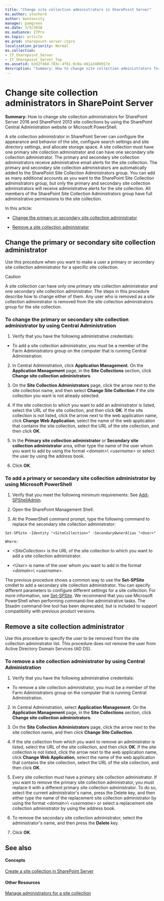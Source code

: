 ```yaml
---
title: "Change site collection administrators in SharePoint Server"
ms.author: stevhord
author: bentoncity
manager: pamgreen
ms.date: 3/9/2018
ms.audience: ITPro
ms.topic: article
ms.prod: sharepoint-server-itpro
localization_priority: Normal
ms.collection:
- IT_Sharepoint_Server
- IT_Sharepoint_Server_Top
ms.assetid: b3d2f46d-783c-4f81-9c0a-d41a3486917e
description: "Summary: How to change site collection administrators for SharePoint Server 2016 and SharePoint 2013 site collections by using the SharePoint Central Administration website or Microsoft PowerShell."
---
```


# Change site collection administrators in SharePoint Server

 **Summary:** How to change site collection administrators for SharePoint Server 2016 and SharePoint 2013 site collections by using the SharePoint Central Administration website or Microsoft PowerShell. 
  
A site collection administrator in SharePoint Server can configure the appearance and behavior of the site, configure search settings and site directory settings, and allocate storage space. A site collection must have one primary site collection administrator and can have one secondary site collection administrator. The primary and secondary site collection administrators receive administrative email alerts for the site collection. The primary and secondary site collection administrators are automatically added to the SharePoint Site Collection Administrators group. You can add as many additional accounts as you want to the SharePoint Site Collection administrators group, but only the primary and secondary site collection administrators will receive administrative alerts for the site collection. All members of the SharePoint Site Collection Administrators group have full administrative permissions to the site collection. 
  
In this article:
  
- [Change the primary or secondary site collection administrator](#section1)
    
- [Remove a site collection administrator](#section2)
    
## Change the primary or secondary site collection administrator
<a name="section1"> </a>

Use this procedure when you want to make a user a primary or secondary site collection administrator for a specific site collection.
  
> [!CAUTION]
> A site collection can have only one primary site collection administrator and one secondary site collection administrator. The steps in this procedure describe how to change either of them. Any user who is removed as a site collection administrator is removed from the site collection administrators group for the site collection. 
  
### To change the primary or secondary site collection administrator by using Central Administration

1. Verify that you have the following administrative credentials:
    
  - To add a site collection administrator, you must be a member of the Farm Administrators group on the computer that is running Central Administration.
    
2. In Central Administration, click **Application Management**. On the **Application Management** page, in the **Site Collections** section, click **Change site collection administrators**.
    
3. On the **Site Collection Administrators** page, click the arrow next to the site collection name, and then select **Change Site Collection** if the site collection you want is not already selected. 
    
4. If the site collection to which you want to add an administrator is listed, select the URL of the site collection, and then click **OK**. If the site collection is not listed, click the arrow next to the web application name, click **Change Web Application**, select the name of the web application that contains the site collection, select the URL of the site collection, and then click **OK**.
    
5. In the **Primary site collection administrator** or **Secondary site collection administrator** area, either type the name of the user whom you want to add by using the format  _\<domain\>_\ _\<username\>_ or select the user by using the address book. 
    
6. Click **OK**.
    
### To add a primary or secondary site collection administrator by using Microsoft PowerShell

1. Verify that you meet the following minimum requirements: See [Add-SPShellAdmin](add-spshelladmin.md).
    
2. Open the SharePoint Management Shell.
    
3. At the PowerShell command prompt, type the following command to replace the secondary site collection administrator:
    
  ```
  Set-SPSite -Identity "<SiteCollection>" -SecondaryOwnerAlias "<User>"
  ```

    Where:
    
  -  _\<SiteCollection\>_ is the URL of the site collection to which you want to add a site collection administrator. 
    
  -  _\<User\>_ is name of the user whom you want to add in the format  _\<domain\>_\ _\<username\>_.
    
The previous procedure shows a common way to use the **Set-SPSite** cmdlet to add a secondary site collection administrator. You can specify different parameters to configure different settings for a site collection. For more information, see [Set-SPSite](http://technet.microsoft.com/library/f8c7f0ac-52bf-4b79-a356-9d6e485a55aa.aspx). We recommend that you use Microsoft PowerShell when performing command-line administrative tasks. The Stsadm command-line tool has been deprecated, but is included to support compatibility with previous product versions.
  
## Remove a site collection administrator
<a name="section2"> </a>

Use this procedure to specify the user to be removed from the site collection administrator list. This procedure does not remove the user from Active Directory Domain Services (AD DS).
  
### To remove a site collection administrator by using Central Administration

1. Verify that you have the following administrative credentials:
    
  - To remove a site collection administrator, you must be a member of the Farm Administrators group on the computer that is running Central Administration.
    
2. In Central Administration, select **Application Management**. On the **Application Management** page, in the **Site Collections** section, click **Change site collection administrators**.
    
3. On the **Site Collection Administrators** page, click the arrow next to the site collection name, and then click **Change Site Collection**.
    
4. If the site collection from which you want to remove an administrator is listed, select the URL of the site collection, and then click **OK**. If the site collection is not listed, click the arrow next to the web application name, click **Change Web Application**, select the name of the web application that contains the site collection, select the URL of the site collection, and then click **OK**.
    
5. Every site collection must have a primary site collection administrator. If you want to remove the primary site collection administrator, you must replace it with a different primary site collection administrator. To do so, select the current administrator's name, press the Delete key, and then either type the name of the replacement site collection administrator by using the format  _\<domain\>_\ _\<username\>_ or select a replacement site collection administrator by using the address book. 
    
6. To remove the secondary site collection administrator, select the administrator's name, and then press the **Delete** key. 
    
7. Click **OK**.
    
## See also
<a name="section2"> </a>

#### Concepts

[Create a site collection in SharePoint Server](create-a-site-collection.md)
#### Other Resources

[Manage administrators for a site collection](https://go.microsoft.com/fwlink/?linkid=845358)

